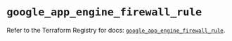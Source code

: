 # `google_app_engine_firewall_rule`

Refer to the Terraform Registry for docs: [`google_app_engine_firewall_rule`](https://registry.terraform.io/providers/hashicorp/google-beta/6.33.0/docs/resources/google_app_engine_firewall_rule).
